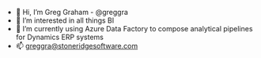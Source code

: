 - 👋 Hi, I’m Greg Graham - @greggra
- 👀 I’m interested in all things BI
- 🌱 I’m currently using Azure Data Factory to compose analytical pipelines for Dynamics ERP systems
- 📫 greggra@stoneridgesoftware.com

<!---
greggra/greggra is a ✨ special ✨ repository because its `README.md` (this file) appears on your GitHub profile.
You can click the Preview link to take a look at your changes.
--->

